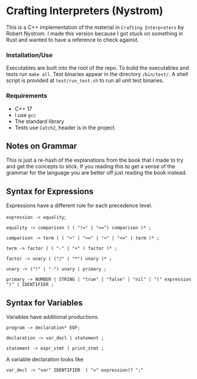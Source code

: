 # Crafting Interpreters (Nystrom)

This is a C++ implementation of the material in `Crafting Interpreters` by Robert 
Nystrom. I made this version because I got stuck on something in Rust and wanted to
have a reference to check against.

### Installation/Use
Executables are built into the root of the repo. To bulid the executables and tests 
run `make all`. Test binaries appear in the directory `/bin/test/`. A shell script is 
provided at `test/run_test.sh` to run all unit test binaries.


### Requirements 
- C++ 17
- I use `gcc`
- The standard library
- Tests use `Catch2`, header is in the project.


## Notes on Grammar
This is just a re-hash of the explanations from the book that I made to try and get the
concepts to stick. If you reading this to get a sense of the grammar for the language 
you are better off just reading the book instead.

## Syntax for Expressions
Expressions have a different rule for each precedence level.

`expression -> equality`;

`equality -> comparison ( ( "!=" | "==") comparison )* ;`

`comparison -> term ( ( ">" | ">=" | "<" | "<=" ) term )* ;`

`term -> factor ( ( "-" | "+" ) factor )* ;`

`factor -> unary ( ("/" | "*") unary )* ;`

`unary -> ("!" | "-") unary | primary ;`

`primary -> NUMBER | STRING | "true" | "false" | "nil" | "(" expression ")" | IDENTIFIER ;`

## Syntax for Variables 
Variables have additional productions.

`program -> declaration* EOF;`

`declaration -> var_decl | statement ;`

`statement -> expr_stmt | print_stmt ;`

A variable declaration looks like

`var_decl -> "var" IDENTIFIER  ( "=" expression)? ";"`

